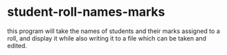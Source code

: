 # student-roll-names-marks
this program will take the names of students and their marks assigned to a roll, and display it while also writing it to a file which can be taken and edited.
